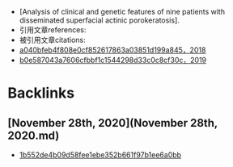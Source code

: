 - [Analysis of clinical and genetic features of nine patients with disseminated superfacial actinic porokeratosis].
- 引用文章references:
- 被引用文章citations:
- [a040bfeb4f808e0cf852617863a03851d199a845，2018](a040bfeb4f808e0cf852617863a03851d199a845，2018.md)
- [b0e587043a7606cfbbf1c1544298d33c0c8cf30c，2019](b0e587043a7606cfbbf1c1544298d33c0c8cf30c，2019.md)

# Backlinks
## [November 28th, 2020](November 28th, 2020.md)
- [1b552de4b09d58fee1ebe352b661f97b1ee6a0bb](1b552de4b09d58fee1ebe352b661f97b1ee6a0bb.md)

